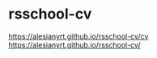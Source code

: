 # rsschool-cv
https://alesianyrt.github.io/rsschool-cv/cv
https://alesianyrt.github.io/rsschool-cv/
